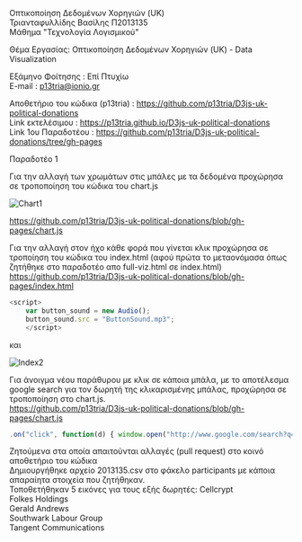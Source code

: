 Οπτικοποίηση Δεδομένων Χορηγιών (UK)</br>
Τριανταφυλλίδης Βασίλης Π2013135</br>
Μάθημα "Τεχνολογία Λογισμικού"</br>

Θέμα Εργασίας: Οπτικοποίηση Δεδομένων Χορηγιών (UK) - Data Visualization</br>

Εξάμηνο Φοίτησης    :    Επί Πτυχίω</br>
E-mail              :    p13tria@ionio.gr

Aποθετήριο του κώδικα (p13tria)       :       https://github.com/p13tria/D3js-uk-political-donations</br>
Link εκτελέσιμου                      :       https://p13tria.github.io/D3js-uk-political-donations</br>
Link 1ου Παραδοτέου                   :       https://github.com/p13tria/D3js-uk-political-donations/tree/gh-pages</br>

Παραδοτέο 1

Για την αλλαγή των χρωμάτων στις μπάλες με τα δεδομένα προχώρησα σε τροποποίηση του κώδικα του chart.js

![Chart1](https://github.com/p13tria/sw/blob/2013135/projects/2013135/Chart1.png)

https://github.com/p13tria/D3js-uk-political-donations/blob/gh-pages/chart.js

Για την αλλαγή στον ήχο κάθε φορά που γίνεται κλικ προχώρησα σε τροποίηση του κώδικα του index.html (αφού πρώτα το μεταονόμασα όπως ζητήθηκε στο παραδοτέο απο full-viz.html σε index.html)</br>
https://github.com/p13tria/D3js-uk-political-donations/blob/gh-pages/index.html

```javascript
<script>
    var button_sound = new Audio();
    button_sound.src = "ButtonSound.mp3";
    </script>
```
και 

![Index2](https://github.com/p13tria/sw/blob/2013135/projects/2013135/Index2.png)

Για άνοιγμα νέου παράθυρου με κλικ σε κάποια μπάλα, με το αποτέλεσμα google search για τον δωρητή της κλικαρισμένης μπάλας, προχώρησα σε τροποποίηση στο chart.js.</br>
https://github.com/p13tria/D3js-uk-political-donations/blob/gh-pages/chart.js
```javascript
.on("click", function(d) { window.open("http://www.google.com/search?q=" + d.donor);});
```

Ζητούμενα στα οποία απαιτούνται αλλαγές (pull request) στο κοινό αποθετήριο του κώδικα</br>
Δημιουργήθηκε αρχείο 2013135.csv στο φάκελο participants με κάποια απαραίητα στοιχεία που ζητήθηκαν.</br>
Τοποθετήθηκαν 5 εικόνες για τους εξής δωρητές:  Cellcrypt</br>
                                                Folkes Holdings</br>
                                                Gerald Andrews</br>
                                                Southwark Labour Group</br>
                                                Tangent Communications
